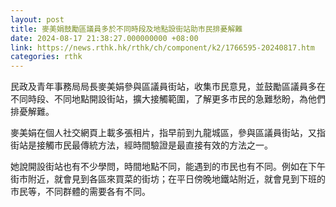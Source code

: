 ```yaml
---
layout: post
title: 麥美娟鼓勵區議員多於不同時段及地點設街站助市民排憂解難
date: 2024-08-17 21:38:27.000000000 +08:00
link: https://news.rthk.hk/rthk/ch/component/k2/1766595-20240817.htm
categories: rthk
---
```


民政及青年事務局局長麥美娟參與區議員街站，收集市民意見，並鼓勵區議員多在不同時段、不同地點開設街站，擴大接觸範圍，了解更多市民的急難愁盼，為他們排憂解難。

麥美娟在個人社交網頁上載多張相片，指早前到九龍城區，參與區議員街站，又指街站是接觸市民最傳統方法，經時間驗證是最直接有效的方法之一。

她說開設街站也有不少學問，時間地點不同，能遇到的市民也有不同。例如在下午街市附近，就會見到各區來買菜的街坊；在平日傍晚地鐵站附近，就會見到下班的市民等，不同群體的需要各有不同。
